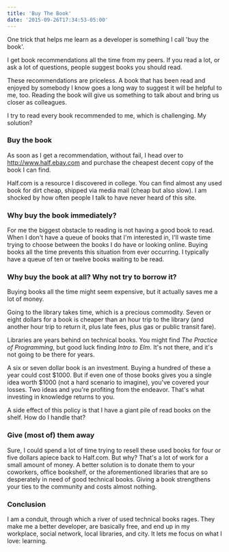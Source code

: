 ```yaml
---
title: 'Buy The Book'
date: '2015-09-26T17:34:53-05:00'
---
```


One trick that helps me learn as a developer is something I call 'buy the book'.

I get book recommendations all the time from my peers. If you read a lot, or ask a lot of questions, people suggest books you should read.

These recommendations are priceless. A book that has been read and enjoyed by somebody I know goes a long way to suggest it will be helpful to me, too. Reading the book will give us something to talk about and bring us closer as colleagues.

I try to read every book recommended to me, which is challenging. My solution?

### Buy the book

As soon as I get a recommendation, without fail, I head over to http://www.half.ebay.com and purchase the cheapest decent copy of the book I can find.

Half.com is a resource I discovered in college. You can find almost any used book for dirt cheap, shipped via media mail (cheap but also slow). I am shocked by how often people I talk to have never heard of this site.

### Why buy the book immediately?

For me the biggest obstacle to reading is not having a good book to read. When I don't have a queue of books that I'm interested in, I'll waste time trying to choose between the books I do have or looking online. Buying books all the time prevents this situation from ever occurring. I typically have a queue of ten or twelve books waiting to be read.

### Why buy the book at all? Why not try to borrow it?

Buying books all the time might seem expensive, but it actually saves me a lot of money.

Going to the library takes time, which is a precious commodity. Seven or eight dollars for a book is cheaper than an hour trip to the library (and another hour trip to return it, plus late fees, plus gas or public transit fare).

Libraries are years behind on technical books. You might find *The Practice of Programming*, but good luck finding *Intro to Elm*. It's not there, and it's not going to be there for years.

A six or seven dollar book is an investment. Buying a hundred of these a year could cost $1000. But if even one of those books gives you a single idea worth $1000 (not a hard scenario to imagine), you've covered your losses. Two ideas and you're profiting from the endeavor. That's what investing in knowledge returns to you.

A side effect of this policy is that I have a giant pile of read books on the shelf. How do I handle that?

### Give (most of) them away

Sure, I could spend a lot of time trying to resell these used books for four or five dollars apiece back to Half.com. But why? That's a lot of work for a small amount of money. A better solution is to donate them to your coworkers, office bookshelf, or the aforementioned libraries that are so desperately in need of good technical books. Giving a book strengthens your ties to the community and costs almost nothing.

### Conclusion

I am a conduit, through which a river of used technical books rages. They make me a better developer, are basically free, and end up in my workplace, social network, local libraries, and city. It lets me focus on what I love: learning.
